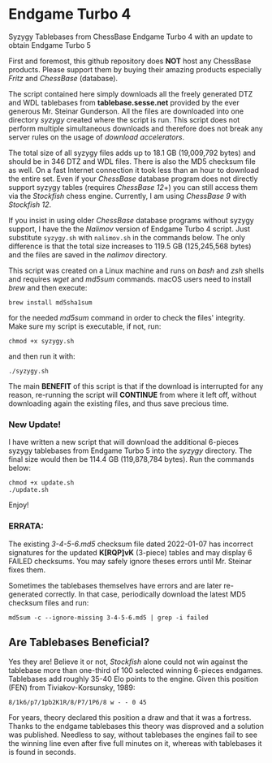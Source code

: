 # Endgame Turbo 4
Syzygy Tablebases from ChessBase Endgame Turbo 4 with an update to obtain Endgame Turbo 5

First and foremost, this github repository does **NOT** host any ChessBase products. Please support them by buying their amazing products especially *Fritz* and *ChessBase* (database).

The script contained here simply downloads all the freely generated DTZ and WDL tablebases from **tablebase.sesse.net** provided by the ever generous Mr. Steinar Gunderson. All the files are downloaded into one directory *syzygy* created where the script is run. This script does not perform multiple simultaneous downloads and therefore does not break any server rules on the usage of *download accelerators*.

The total size of all syzygy files adds up to 18.1 GB (19,009,792 bytes) and should be in 346 DTZ and WDL files. There is also the MD5 checksum file as well. On a fast Internet connection it took less than an hour to download the entire set. Even if your *ChessBase* database program does not directly support syzygy tables (requires *ChessBase 12*+) you can still access them via the *Stockfish* chess engine. Currently, I am using *ChessBase 9* with *Stockfish 12*.

If you insist in using older *ChessBase* database programs without syzygy support, I have the the *Nalimov* version of Endgame Turbo 4 script. Just substitute ```syzygy.sh``` with ```nalimov.sh``` in the commands below. The only difference is that the total size increases to 119.5 GB (125,245,568 bytes) and the files are saved in the *nalimov* directory.

This script was created on a Linux machine and runs on *bash* and *zsh* shells and requires *wget* and *md5sum* commands. macOS users need to install *brew* and then execute:

```brew install md5sha1sum```

for the needed *md5sum* command in order to check the files' integrity. Make sure my script is executable, if not, run:

```chmod +x syzygy.sh```

and then run it with:

```./syzygy.sh```

The main **BENEFIT** of this script is that if the download is interrupted for any reason, re-running the script will **CONTINUE** from where it left off, without downloading again the existing files, and thus save precious time.

### New Update!

I have written a new script that will download the additional 6-pieces syzygy tablebases from Endgame Turbo 5 into the *syzygy* directory. The final size would then be 114.4 GB (119,878,784 bytes). Run the commands below:

```
chmod +x update.sh
./update.sh
```

Enjoy!

### ERRATA:
The existing *3-4-5-6.md5* checksum file dated 2022-01-07 has incorrect signatures for the updated **K[RQP]vK** (3-piece) tables and may display 6 FAILED checksums. You may safely ignore theses errors until Mr. Steinar fixes them.

Sometimes the tablebases themselves have errors and are later re-generated correctly. In that case, periodically download the latest MD5 checksum files and run:

```md5sum -c --ignore-missing 3-4-5-6.md5 | grep -i failed```

## Are Tablebases Beneficial?

Yes they are! Believe it or not, *Stockfish* alone could not win against the tablebase more than one-third of 100 selected winning 6-pieces endgames. Tablebases add roughly 35-40 Elo points to the engine. Given this position (FEN) from Tiviakov-Korsunsky, 1989:

```8/1k6/p7/1pb2K1R/8/P7/1P6/8 w - - 0 45```

For years, theory declared this position a draw and that it was a fortress. Thanks to the endgame tablebases this theory was disproved and a solution was published.  Needless to say, without tablebases the engines fail to see the winning line even after five full minutes on it, whereas with tablebases it is found in seconds. 
